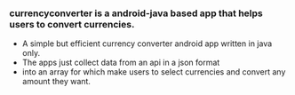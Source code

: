### currencyconverter is a android-java based app that helps users to convert currencies. 
- A simple but efficient currency converter android app written in java only. 
- The apps just collect data from an api in a json format
- into an array for which make users to select currencies and convert any amount they want.
